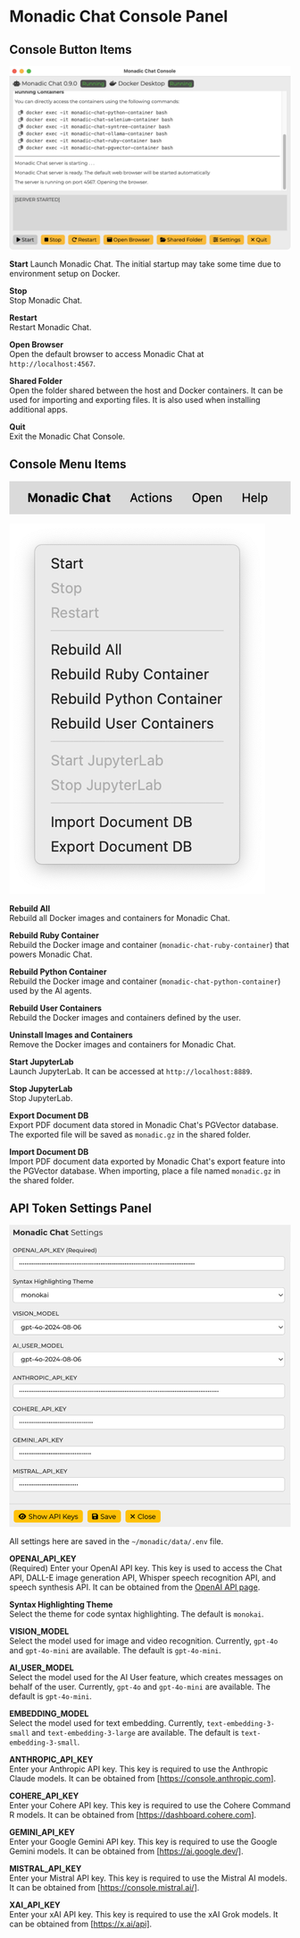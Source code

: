 # Monadic Chat Console Panel

## Console Button Items

![Monadic Chat Console](./assets/images/monadic-chat-console.png ':size=700')

**Start** Launch Monadic Chat. The initial startup may take some time due to environment setup on Docker.

**Stop** <br />
Stop Monadic Chat.

**Restart** <br />
Restart Monadic Chat.

**Open Browser** <br />
Open the default browser to access Monadic Chat at `http://localhost:4567`.

**Shared Folder** <br />
Open the folder shared between the host and Docker containers. It can be used for importing and exporting files. It is also used when installing additional apps.

**Quit** <br />
Exit the Monadic Chat Console.

## Console Menu Items

![Console Menu](./assets/images/console-menu.png ':size=300')

![Action Menu](./assets/images/action-menu.png ':size=150')

**Rebuild All** <br />
Rebuild all Docker images and containers for Monadic Chat.

**Rebuild Ruby Container** <br />
Rebuild the Docker image and container (`monadic-chat-ruby-container`) that powers Monadic Chat.

**Rebuild Python Container** <br />
Rebuild the Docker image and container (`monadic-chat-python-container`) used by the AI agents.

**Rebuild User Containers** <br />
Rebuild the Docker images and containers defined by the user.

**Uninstall Images and Containers** <br />
Remove the Docker images and containers for Monadic Chat.

**Start JupyterLab** <br />
Launch JupyterLab. It can be accessed at `http://localhost:8889`.

**Stop JupyterLab** <br />
Stop JupyterLab.

**Export Document DB** <br />
Export PDF document data stored in Monadic Chat's PGVector database. The exported file will be saved as `monadic.gz` in the shared folder.

**Import Document DB** <br />
Import PDF document data exported by Monadic Chat's export feature into the PGVector database. When importing, place a file named `monadic.gz` in the shared folder.

## API Token Settings Panel

![Settings Panel](./assets/images/settings-panel.png ':size=600')

All settings here are saved in the `~/monadic/data/.env` file.

**OPENAI_API_KEY** <br />
(Required) Enter your OpenAI API key. This key is used to access the Chat API, DALL-E image generation API, Whisper speech recognition API, and speech synthesis API. It can be obtained from the [OpenAI API page](https://platform.openai.com/docs/guides/authentication).

**Syntax Highlighting Theme** <br />
Select the theme for code syntax highlighting. The default is `monokai`.

**VISION_MODEL** <br />
Select the model used for image and video recognition. Currently, `gpt-4o` and `gpt-4o-mini` are available. The default is `gpt-4o-mini`.

**AI_USER_MODEL** <br />
Select the model used for the AI User feature, which creates messages on behalf of the user. Currently, `gpt-4o` and `gpt-4o-mini` are available. The default is `gpt-4o-mini`.

**EMBEDDING_MODEL** <br />
Select the model used for text embedding. Currently, `text-embedding-3-small` and `text-embedding-3-large` are available. The default is `text-embedding-3-small`.

**ANTHROPIC_API_KEY** <br />
Enter your Anthropic API key. This key is required to use the Anthropic Claude models. It can be obtained from [https://console.anthropic.com].

**COHERE_API_KEY** <br />
Enter your Cohere API key. This key is required to use the Cohere Command R models. It can be obtained from [https://dashboard.cohere.com].

**GEMINI_API_KEY** <br />
Enter your Google Gemini API key. This key is required to use the Google Gemini models. It can be obtained from [https://ai.google.dev/].

**MISTRAL_API_KEY** <br />
Enter your Mistral API key. This key is required to use the Mistral AI models. It can be obtained from [https://console.mistral.ai/].

**XAI_API_KEY** <br />
Enter your xAI API key. This key is required to use the xAI Grok models. It can be obtained from [https://x.ai/api].

